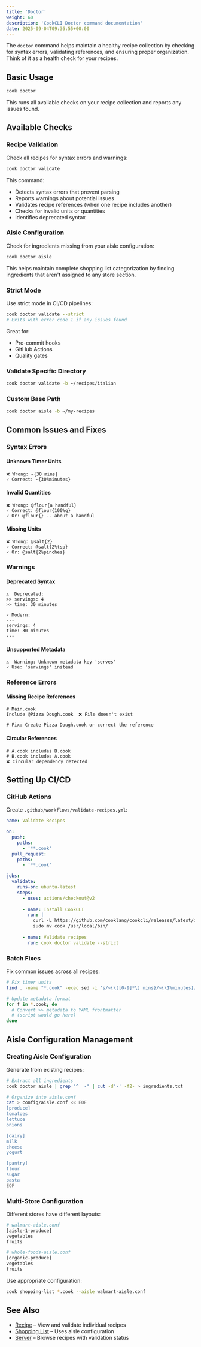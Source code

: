 ```yaml
---
title: 'Doctor'
weight: 60
description: 'CookCLI Doctor command documentation'
date: 2025-09-04T09:36:55+00:00
---
```



The `doctor` command helps maintain a healthy recipe collection by checking for syntax errors, validating references, and ensuring proper organization. Think of it as a health check for your recipes.

## Basic Usage

```bash
cook doctor
```

This runs all available checks on your recipe collection and reports any issues found.

## Available Checks

### Recipe Validation

Check all recipes for syntax errors and warnings:

```bash
cook doctor validate
```

This command:
* Detects syntax errors that prevent parsing
* Reports warnings about potential issues
* Validates recipe references (when one recipe includes another)
* Checks for invalid units or quantities
* Identifies deprecated syntax

### Aisle Configuration

Check for ingredients missing from your aisle configuration:

```bash
cook doctor aisle
```

This helps maintain complete shopping list categorization by finding ingredients that aren't assigned to any store section.

### Strict Mode

Use strict mode in CI/CD pipelines:

```bash
cook doctor validate --strict
# Exits with error code 1 if any issues found
```

Great for:
* Pre-commit hooks
* GitHub Actions
* Quality gates

### Validate Specific Directory

```bash
cook doctor validate -b ~/recipes/italian
```

### Custom Base Path

```bash
cook doctor aisle -b ~/my-recipes
```

## Common Issues and Fixes

### Syntax Errors

#### Unknown Timer Units

```cooklang
❌ Wrong: ~{30 mins}
✓ Correct: ~{30%minutes}
```

#### Invalid Quantities

```cooklang
❌ Wrong: @flour{a handful}
✓ Correct: @flour{100%g}
✓ Or: @flour{} -- about a handful
```

#### Missing Units

```cooklang
❌ Wrong: @salt{2}
✓ Correct: @salt{2%tsp}
✓ Or: @salt{2%pinches}
```

### Warnings

#### Deprecated Syntax

```cooklang
⚠️  Deprecated:
>> servings: 4
>> time: 30 minutes

✓ Modern:
---
servings: 4
time: 30 minutes
---
```

#### Unsupported Metadata

```cooklang
⚠️  Warning: Unknown metadata key 'serves'
✓ Use: 'servings' instead
```

### Reference Errors

#### Missing Recipe References

```cooklang
# Main.cook
Include @Pizza Dough.cook  ❌ File doesn't exist

# Fix: Create Pizza Dough.cook or correct the reference
```

#### Circular References

```cooklang
# A.cook includes B.cook
# B.cook includes A.cook
❌ Circular dependency detected
```

## Setting Up CI/CD

### GitHub Actions

Create `.github/workflows/validate-recipes.yml`:

```yaml
name: Validate Recipes

on:
  push:
    paths:
      - '**.cook'
  pull_request:
    paths:
      - '**.cook'

jobs:
  validate:
    runs-on: ubuntu-latest
    steps:
      - uses: actions/checkout@v2
      
      - name: Install CookCLI
        run: |
          curl -L https://github.com/cooklang/cookcli/releases/latest/download/cook-x86_64-unknown-linux-gnu.tar.gz | tar xz
          sudo mv cook /usr/local/bin/
      
      - name: Validate recipes
        run: cook doctor validate --strict
```

### Batch Fixes

Fix common issues across all recipes:

```bash
# Fix timer units
find . -name "*.cook" -exec sed -i 's/~{\([0-9]*\) mins}/~{\1%minutes}/g' {} \;

# Update metadata format
for f in *.cook; do
  # Convert >> metadata to YAML frontmatter
  # (script would go here)
done
```

## Aisle Configuration Management

### Creating Aisle Configuration

Generate from existing recipes:

```bash
# Extract all ingredients
cook doctor aisle | grep "^  -" | cut -d'-' -f2- > ingredients.txt

# Organize into aisle.conf
cat > config/aisle.conf << EOF
[produce]
tomatoes
lettuce
onions

[dairy]
milk
cheese
yogurt

[pantry]
flour
sugar
pasta
EOF
```

### Multi-Store Configuration

Different stores have different layouts:

```bash
# walmart-aisle.conf
[aisle-1-produce]
vegetables
fruits

# whole-foods-aisle.conf
[organic-produce]
vegetables
fruits
```

Use appropriate configuration:

```bash
cook shopping-list *.cook --aisle walmart-aisle.conf
```

## See Also

* [Recipe](recipe.md) – View and validate individual recipes
* [Shopping List](shopping-list.md) – Uses aisle configuration
* [Server](server.md) – Browse recipes with validation status
